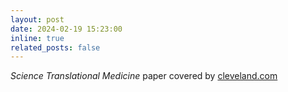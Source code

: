 ```yaml
---
layout: post
date: 2024-02-19 15:23:00
inline: true
related_posts: false
---
```


_Science Translational Medicine_ paper covered by [cleveland.com](https://www.cleveland.com/news/2024/02/blocking-inflammation-may-be-the-fix-for-degenerative-brain-diseases-like-als-cwru-study-finds.html)
